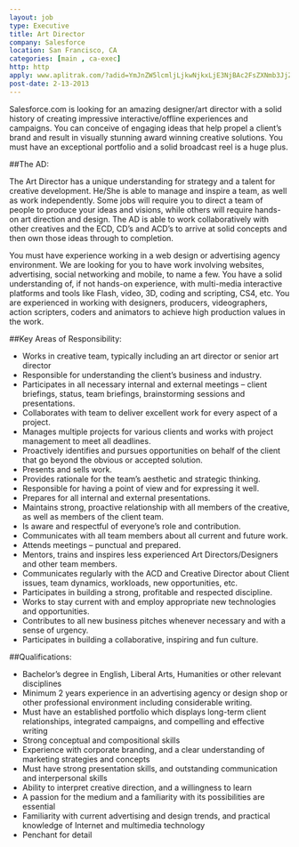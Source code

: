 ```yaml
---
layout: job
type: Executive
title: Art Director
company: Salesforce
location: San Francisco, CA
categories: [main , ca-exec]
http: http
apply: www.aplitrak.com/?adid=YmJnZW5lcmljLjkwNjkxLjE3NjBAc2FsZXNmb3JjZS5hcGxpdHJhay5jb20
post-date: 2-13-2013
---
```


Salesforce.com is looking for an amazing designer/art director with a solid history of creating impressive interactive/offline experiences and campaigns. You can conceive of engaging ideas that help propel a client’s brand and result in visually stunning award winning creative solutions. You must have an exceptional portfolio and a solid broadcast reel is a huge plus.

##The AD:

The Art Director has a unique understanding for strategy and a talent for creative development. He/She is able to manage and inspire a team, as well as work independently. Some jobs will require you to direct a team of people to produce your ideas and visions, while others will require hands-on art direction and design. The AD is able to work collaboratively with other creatives and the ECD, CD’s and ACD’s to arrive at solid concepts and then own those ideas through to completion.

You must have experience working in a web design or advertising agency environment. We are looking for you to have work involving websites, advertising, social networking and mobile, to name a few. You have a solid understanding of, if not hands-on experience, with multi-media interactive platforms and tools like Flash, video, 3D, coding and scripting, CS4, etc. You are experienced in working with designers, producers, videographers, action scripters, coders and animators to achieve high production values in the work.

##Key Areas of Responsibility:

* Works in creative team, typically including an art director or senior art director
* Responsible for understanding the client’s business and industry.
* Participates in all necessary internal and external meetings – client briefings, status, team briefings, brainstorming sessions and presentations.
* Collaborates with team to deliver excellent work for every aspect of a project.
* Manages multiple projects for various clients and works with project management to meet all deadlines.
* Proactively identifies and pursues opportunities on behalf of the client that go beyond the obvious or accepted solution.
* Presents and sells work.
* Provides rationale for the team’s aesthetic and strategic thinking.
* Responsible for having a point of view and for expressing it well.
* Prepares for all internal and external presentations.
* Maintains strong, proactive relationship with all members of the creative, as well as members of the client team.
* Is aware and respectful of everyone’s role and contribution.
* Communicates with all team members about all current and future work.
* Attends meetings – punctual and prepared.
* Mentors, trains and inspires less experienced Art Directors/Designers and other team members.
* Communicates regularly with the ACD and Creative Director about Client issues, team dynamics, workloads, new opportunities, etc.
* Participates in building a strong, profitable and respected discipline.
* Works to stay current with and employ appropriate new technologies and opportunities.
* Contributes to all new business pitches whenever necessary and with a sense of urgency.
* Participates in building a collaborative, inspiring and fun culture.

##Qualifications:

* Bachelor’s degree in English, Liberal Arts, Humanities or other relevant disciplines
* Minimum 2 years experience in an advertising agency or design shop or other professional environment including considerable writing.
* Must have an established portfolio which displays long-term client relationships, integrated campaigns, and compelling and effective writing
* Strong conceptual and compositional skills
* Experience with corporate branding, and a clear understanding of marketing strategies and concepts
* Must have strong presentation skills, and outstanding communication and interpersonal skills
* Ability to interpret creative direction, and a willingness to learn
* A passion for the medium and a familiarity with its possibilities are essential
* Familiarity with current advertising and design trends, and practical knowledge of Internet and multimedia technology
* Penchant for detail
